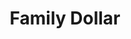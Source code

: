 ---
title: "Family Dollar"
url: /chicago/family-dollar-south-halsted-street-3/
shop: variety store
---